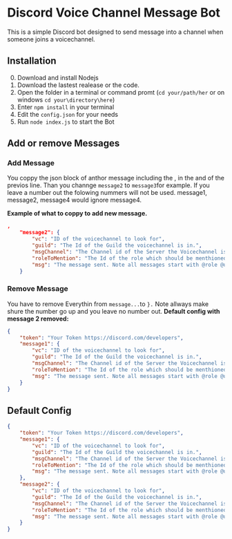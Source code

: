 # Discord Voice Channel Message Bot
This is a simple Discord bot designed to send message into a channel when someone joins a voicechannel.

## Installation
0. Download and install Nodejs
1. Download the lastest realease or the code.
2. Open the folder in a terminal or command promt (`cd your/path/her` or on windows `cd your\directory\here`)
3. Enter `npm install` in your terminal
4. Edit the `config.json` for your needs
5. Run `node index.js` to start the Bot

## Add or remove Messages
### Add Message
You coppy the json block of anthor message including the , in the and of the previos line. Than you channge `message2` to `message3`for example. If you leave a number out the folowing nummers will not be used. message1, message2, message4 would ignore message4.

**Example of what to coppy to add new message.**
```json
,
    "message2": {
        "vc": "ID of the voicechannel to look for",        
        "guild": "The Id of the Guild the voicechannel is in.",
        "msgChannel": "The Channel id of the Server the Voicechannel is in",
        "roleToMention": "The Id of the role which should be menthioned",
        "msg": "The message sent. Note all messages start with @role @user"
    }
```

### Remove Message
You have to remove Everythin from `message...`to `}.`
Note allways make shure the number go up and you leave no number out.
**Default config with message 2 removed:**
```json
{
    "token": "Your Token https://discord.com/developers",
    "message1": {
        "vc": "ID of the voicechannel to look for",        
        "guild": "The Id of the Guild the voicechannel is in.",
        "msgChannel": "The Channel id of the Server the Voicechannel is in",
        "roleToMention": "The Id of the role which should be menthioned",
        "msg": "The message sent. Note all messages start with @role @user"
    }
}
```

## Default Config
```json
{
    "token": "Your Token https://discord.com/developers",
    "message1": {
        "vc": "ID of the voicechannel to look for",        
        "guild": "The Id of the Guild the voicechannel is in.",
        "msgChannel": "The Channel id of the Server the Voicechannel is in",
        "roleToMention": "The Id of the role which should be menthioned",
        "msg": "The message sent. Note all messages start with @role @user"
    },
    "message2": {
        "vc": "ID of the voicechannel to look for",        
        "guild": "The Id of the Guild the voicechannel is in.",
        "msgChannel": "The Channel id of the Server the Voicechannel is in",
        "roleToMention": "The Id of the role which should be menthioned",
        "msg": "The message sent. Note all messages start with @role @user"
    }
}
```
